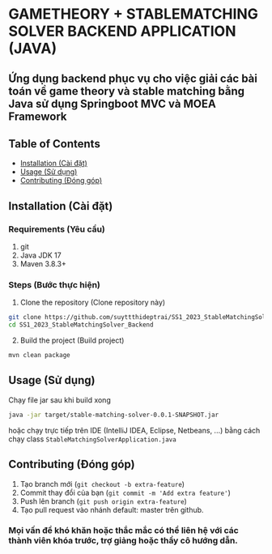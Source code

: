 # GAMETHEORY + STABLEMATCHING SOLVER BACKEND APPLICATION (JAVA)
## Ứng dụng backend phục vụ cho việc giải các bài toán về game theory và stable matching bằng Java sử dụng Springboot MVC và MOEA Framework

## Table of Contents

- [Installation (Cài đặt)](#installation)
- [Usage (Sử dụng)](#usage)
- [Contributing (Đóng góp)](#contributing)

## Installation (Cài đặt)

### Requirements (Yêu cầu)
1. git
2. Java JDK 17
3. Maven 3.8.3+

### Steps (Bước thực hiện)
1. Clone the repository (Clone repository này)
```bash 
git clone https://github.com/suyttthideptrai/SS1_2023_StableMatchingSolver_Backend.git
cd SS1_2023_StableMatchingSolver_Backend
```

2. Build the project (Build project)
```bash
mvn clean package
```

## Usage (Sử dụng)
Chạy file jar sau khi build xong
```bash
java -jar target/stable-matching-solver-0.0.1-SNAPSHOT.jar
```
hoặc chạy trực tiếp trên IDE (IntelliJ IDEA, Eclipse, Netbeans, ...) bằng cách chạy class `StableMatchingSolverApplication.java`

## Contributing (Đóng góp)

1. Tạo branch mới (`git checkout -b extra-feature`)
2. Commit thay đổi của bạn (`git commit -m 'Add extra feature'`)
3. Push lên branch (`git push origin extra-feature`)
4. Tạo pull request vào nhánh default: master trên github.

### Mọi vấn đề khó khăn hoặc thắc mắc có thể liên hệ với các thành viên khóa trước, trợ giảng hoặc thầy cô hướng dẫn.


